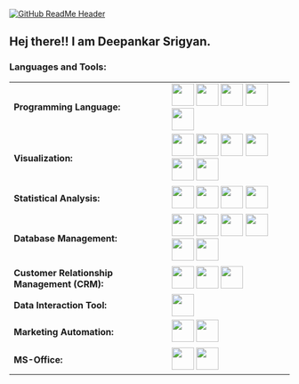 [![GitHub ReadMe Header](https://i.gifer.com/75ez.gif)](https://github.com/MarieLynneBlock/animated-banner_github)
## Hej there!! I am Deepankar Srigyan.


<!-- Stats Dashboard -->
<h3 align="left">Languages and Tools:</h3>
<table>
    <tr>
        <td style="font-weight: bold; padding-right: 10px; vertical-align: center; border: none;">Programming Language:</td>
        <td>
            <img height="40" src="https://img.shields.io/badge/-Python-3776AB?style=flat&logo=python&logoColor=FFD43B"/>
            <img height="40" src="https://img.shields.io/badge/-R-276DC3?style=flat&logo=r&logoColor=FFFFFF"/>
            <img height="40" src="https://img.shields.io/badge/-SQL-4479A1?style=flat&logo=postgresql&logoColor=FFFFFF"/>
            <img height="40" src="https://img.shields.io/badge/-VBA-217346?style=flat&logo=microsoftexcel&logoColor=FFFFFF"/>
            <img height="40" src="https://img.shields.io/badge/-Windows%20Scripting-0078D6?style=flat&logo=powershell&logoColor=FFFFFF"/>
        </td>
        <td></td>
    </tr>
    <tr>
        <td style="font-weight: bold; padding-right: 10px; vertical-align: center; border: none;">Visualization:</td>
        <td>
            <img height="40" src="https://img.shields.io/badge/-Tableau-E97627?style=flat&logo=tableau&logoColor=FFFFFF"/>
            <img height="40" src="https://img.shields.io/badge/-Power%20BI-F2C811?style=flat&logo=powerbi&logoColor=FFFFFF"/>
            <img height="40" src="https://img.shields.io/badge/-Cognos-0F1A44?style=flat&logo=ibm&logoColor=FFFFFF"/>
            <img height="40" src="https://img.shields.io/badge/-BI%20DAX-F2C811?style=flat&logo=powerbi&logoColor=FFFFFF"/>
            <img height="40" src="https://img.shields.io/badge/-PyGWalker-00C4B4?style=flat&logo=python&logoColor=FFFFFF"/>
            <img height="40" src="https://img.shields.io/badge/-Plotly-3B4D7A?style=flat&logo=plotly&logoColor=FFFFFF"/>
        </td>
        <td></td>
    </tr>
    <tr>
        <td style="font-weight: bold; padding-right: 10px; vertical-align: center; border: none;">Statistical Analysis:</td>
        <td>
            <img height="40" src="https://img.shields.io/badge/-SAS-1E4F8A?style=flat&logo=sas&logoColor=FFFFFF"/>
            <img height="40" src="https://img.shields.io/badge/-SAS%20DI-1E4F8A?style=flat&logo=sas&logoColor=FFFFFF"/>
            <img height="40" src="https://img.shields.io/badge/-SAS%20EG-1E4F8A?style=flat&logo=sas&logoColor=FFFFFF"/>
            <img height="40" src="https://img.shields.io/badge/-SPSS-003087?style=flat&logo=ibm&logoColor=FFFFFF"/>
        </td>
        <td></td>
    </tr>
    <tr>
        <td style="font-weight: bold; padding-right: 10px; vertical-align: center; border: none;">Database Management:</td>
        <td>
            <img height="40" src="https://img.shields.io/badge/-Teradata-F37726?style=flat&logo=teradata&logoColor=FFFFFF"/>
            <img height="40" src="https://img.shields.io/badge/-DB2-0F1A44?style=flat&logo=ibm&logoColor=FFFFFF"/>
            <img height="40" src="https://img.shields.io/badge/-Oracle-D83B01?style=flat&logo=oracle&logoColor=FFFFFF"/>
            <img height="40" src="https://img.shields.io/badge/-MySQL-4479A1?style=flat&logo=mysql&logoColor=FFFFFF"/>
            <img height="40" src="https://img.shields.io/badge/-PostgreSQL-336791?style=flat&logo=postgresql&logoColor=FFFFFF"/>
            <img height="40" src="https://img.shields.io/badge/-SQL%20Server-CC2927?style=flat&logo=microsoftsqlserver&logoColor=FFFFFF"/>
        </td>
        <td></td>
    </tr>
    <tr>
        <td style="font-weight: bold; padding-right: 10px; vertical-align: center; border: none;">Customer Relationship Management (CRM):</td>
        <td>
            <img height="40" src="https://img.shields.io/badge/-Salesforce-00A1E0?style=flat&logo=salesforce&logoColor=FFFFFF"/>
            <img height="40" src="https://img.shields.io/badge/-SOQL-00A1E0?style=flat&logo=salesforce&logoColor=FFFFFF"/>
            <img height="40" src="https://img.shields.io/badge/-HubSpot-FE7335?style=flat&logo=hubspot&logoColor=FFFFFF"/>
        </td>
        <td></td>
    </tr>
    <tr>
        <td style="font-weight: bold; padding-right: 10px; vertical-align: center; border: none;">Data Interaction Tool:</td>
        <td>
            <img height="40" src="https://img.shields.io/badge/-Jupyter-F37626?style=flat&logo=jupyter&logoColor=FFFFFF"/>
        </td>
        <td></td>
    </tr>
    <tr>
        <td style="font-weight: bold; padding-right: 10px; vertical-align: center; border: none;">Marketing Automation:</td>
        <td>
            <img height="40" src="https://img.shields.io/badge/-Marketo-5C4C9F?style=flat&logo=adobe&logoColor=FFFFFF"/>
            <img height="40" src="https://img.shields.io/badge/-Mailchimp-F7C948?style=flat&logo=mailchimp&logoColor=FFFFFF"/>
        </td>
        <td></td>
    </tr>
    <tr>
        <td style="font-weight: bold; padding-right: 10px; vertical-align: center; border: none;">MS-Office:</td>
        <td>
            <img height="40" src="https://img.shields.io/badge/-Excel-217346?style=flat&logo=microsoftexcel&logoColor=FFFFFF"/>
            <img height="40" src="https://img.shields.io/badge/-Word-2B579A?style=flat&logo=microsoftword&logoColor=FFFFFF"/>
        </td>
        <td></td>
    </tr>
</table>
<br>
